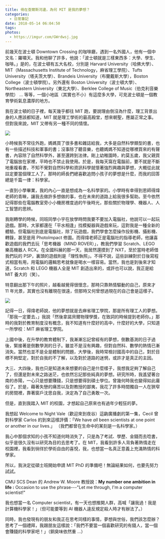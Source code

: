 ```yaml
---
title: 倚在查爾斯河邊，為何 MIT 是我的夢想？
categories:
  - 日常筆記
date: 2018-05-14 06:04:50
tags:
photos:
  - https://imgur.com/GWrdwsj.jpg
---
```

前幾天在波士頓 Downtown Crossing 的咖啡廳，遇到一名外國人，他有一個中文名：羅嘯天。<!-- more -->我和他聊了許多，他說：「波士頓就是三樣東西多：大學、學生、咖啡。」是的，在波士頓有五大名校，分別是 Harvard University（哈佛大學）、MIT（Massachusetts Institute of Technology，麻省理工學院）、Tufts University（塔夫茨大學）、Brandeis University（布蘭戴斯大學），Boston College（波士頓學院）。另外還有 Boston University（波士頓大學）、Northeastern University（東北大學）、Berklee College of Music（伯克利音樂學院） ... 等等，一個小地區（其實也不小）有這麼多大學，可見波士頓是一個教育學術氣息濃厚的地方。

我在波士頓的日子裡，每天幾乎都往 MIT 跑，要說理由倒沒為什麼，理工背景出身的人應該都知道，MIT 就是理工學術的最高殿堂，想來朝聖，應屬正常之事。但對我來說，MIT 又帶有另一種不同的情懷。

![](https://imgur.com/rTXwj7S.jpg)

小時候我不常往外跑，媽媽買了很多書和雜誌給我，大多是自然科學類型的書，也有一些描述科技和軍事的書；沒事除了聽音樂，也聽媽媽不知道從哪裡買來的有聲書，內容除了自然科學外，甚至還跨到法律。剛上幼稚園時，約莫五歲，我父親買了電腦放在家裡，平時也不禁止我使用。於是，我每天窩在電腦前，要不就是不斷地重複看書，不知不覺對自然科學和資訊科學就懷著強烈興趣與夢想，大概從此就註定要當個理工人了。那時的師長們總喜歡追問小孩子的夢想是什麼，而我的回答總是千篇一律：科學家。

一直到小學畢業，我的內心一直是想成為一名科學家的。小學時有幸得到恩師得煒老師的青睞，讓我去做許多想做的事，也在未來的道路上給我很多幫助。至今依然記得那些在電腦教室旁小小機房裡度過的午後時光，那些關於物理學、機器人、人工智慧的思辨。

我剛轉學的時候，同班同學小宇在放學時問我要不要加入電腦社，他說可以一起玩遊戲。那時，大家都還在「平水相逢」找模擬器與遊戲來玩，這對我是一種全新的體驗。但電腦社到底是電腦社，除了玩遊戲，我們學會怎麼操作投影機、攝影機、轉錄，甚至是用 PhotoImpact 修圖。而得煒老師正是電腦社的指導老師，他讓喜歡遊戲的我們去玩「思考機器（MIND ROVER）」，教我們學習 Scratch、LEGO 樂高機器人 RCX。在全國科展的那一天，我居然還摸到了 NXT，至於當時老師借我們玩的 PSP，裏頭的遊戲則是「理性執照」。不得不說，這些訓練對於日後寫程式相當有用，用電腦的邏輯思考就像是喝水一樣容易。當然，我也是到後來才知道，Scratch 和 LEGO 機器人全是 MIT 創造出來的，或許也可以說，我正是給 MIT 養大的（笑）。

特意翻出那下午的照片，越看越覺得很懷念，那時只靠熱情驅動的自己，原來才 11 年光景，其實也沒有離現在很遠，但那時又何曾想過現在的自己會是這樣子。

![](https://imgur.com/71ibNAd.jpg) 

記得一日，得煒老師說，他的夢想就是去麻省理工學院，那是所有理工人的夢想。「那我一定要去，」我說「然後拿諾貝爾物理學獎，在致詞的時候提到老師你。」那時的我對於教育制度沒有概念，我不知道有什麼好的高中，什麼好的大學，只知道一所學校：MIT 麻省理工學院。

上國中後，在升學的教育體制下，我漸漸忘記曾經有的夢想，倒數基測的日子過後，緊接著是倒數學測的日子。雖並不是沒有興趣，但對自然科、數學的熱情已漸消失。當然也並不是全是體制的問題，大學後，我時常檢討國高中的自己，對於目標不夠堅定，對於自我的不了解，以及對於道路的迷惘，或許才是真正的主因。

大三、大四後，我也只是知道未來想要的自己是什麼樣子，我想我足夠了解自己了，但還是對未來之路迷茫，也依然忘記那些純真的夢想。研究所時，我遙望著台南的赤陽，一心只是想要賺錢，只是想要得到碩士學位。曾幾何時我也變得如此庸俗了。於是，藉著失戀的痛苦以及對教授的鄙夷，我花了許多時間獨自一人在狹窄的房間裡，靠著窗戶沈思自我，決定為了自己勇敢一次。

但是，直到我踏入 MIT 的校園，才想起自己原來也有過年少輕狂的夢。

我想起 Welcome to Night Vale（歡迎來到夜谷）這齣廣播劇的第一集，Cecil 曾對科學家 Carlos 的到來這樣評價：「We have _all_ been scientists at one point or another in our lives.」 （我們都曾在生命中的某刻是一名科學家。） 

我心中那個求知的小孩不知道何時消失了，只是為了考試、學歷、金錢而去唸書，似乎是很久沒有以研究為目的去思考了。在 MIT，我看到許多人背負著熱情走在校園裡，我看到徜徉於學術自由的喜悅，我，也想當一名真正意義上充滿熱情的科學家。

所以，我決定從碩士班開始申請 MIT PhD 的準備吧！無論結果如何，也要先努力試試。

CMU SCS Dean 的 Andrew W. Moore 教授說：**My number one ambition in life :** Occasion to use the phrase---"Let me through, I'm a computer scientist!" 

我也想當一名 Computer scientist，有一天也想推開人群，高喊「讓我過！我是計算機科學家！」（但可能要等到 AI 機器人違反規定殺人時才有辦法了。）

同時，我也發現有的朋友和我正在思考同樣的事情，夢想與世俗，我們該怎麼辦？思考了一個禮拜，我跟朋友這樣說：「我們不要當一個喜歡研究的有錢人，當一個會賺錢的科學家吧！」（銅臭味依然重 ...）